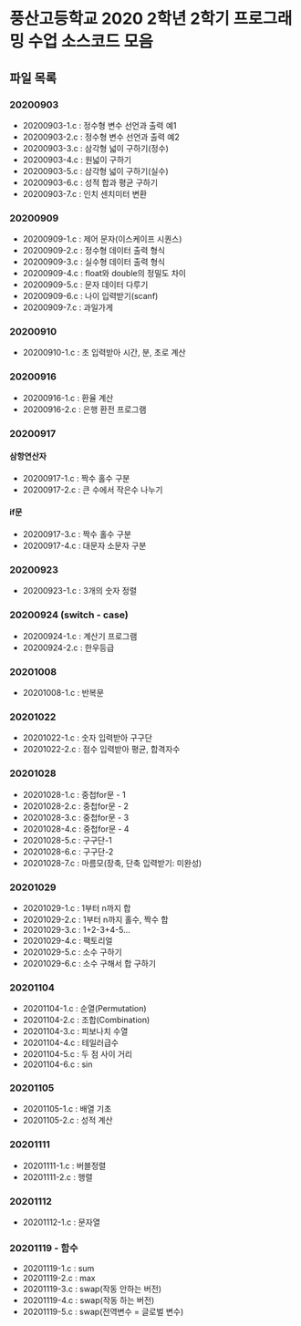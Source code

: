 # 풍산고등학교 2020 2학년 2학기 프로그래밍 수업 소스코드 모음

## 파일 목록

### 20200903

- 20200903-1.c : 정수형 변수 선언과 출력 예1
- 20200903-2.c : 정수형 변수 선언과 출력 예2
- 20200903-3.c : 삼각형 넓이 구하기(정수)
- 20200903-4.c : 원넓이 구하기
- 20200903-5.c : 삼각형 넓이 구하기(실수)
- 20200903-6.c : 성적 합과 평균 구하기
- 20200903-7.c : 인치 센치미터 변환

### 20200909

- 20200909-1.c : 제어 문자(이스케이프 시퀀스)
- 20200909-2.c : 정수형 데이터 출력 형식
- 20200909-3.c : 실수형 데이터 출력 형식
- 20200909-4.c : float와 double의 정밀도 차이
- 20200909-5.c : 문자 데이터 다루기
- 20200909-6.c : 나이 입력받기(scanf)
- 20200909-7.c : 과일가게

### 20200910

- 20200910-1.c : 초 입력받아 시간, 분, 초로 계산

### 20200916

- 20200916-1.c : 환율 계산
- 20200916-2.c : 은행 환전 프로그램

### 20200917

#### 삼항연산자

- 20200917-1.c : 짝수 홀수 구분
- 20200917-2.c : 큰 수에서 작은수 나누기

#### if문

- 20200917-3.c : 짝수 홀수 구분
- 20200917-4.c : 대문자 소문자 구분

### 20200923

- 20200923-1.c : 3개의 숫자 정렬

### 20200924 (switch - case)

- 20200924-1.c : 계산기 프로그램
- 20200924-2.c : 한우등급

### 20201008

- 20201008-1.c : 반복문

### 20201022

- 20201022-1.c : 숫자 입력받아 구구단
- 20201022-2.c : 점수 입력받아 평균, 합격자수

### 20201028

- 20201028-1.c : 중첩for문 - 1
- 20201028-2.c : 중첩for문 - 2
- 20201028-3.c : 중첩for문 - 3
- 20201028-4.c : 중첩for문 - 4
- 20201028-5.c : 구구단-1
- 20201028-6.c : 구구단-2
- 20201028-7.c : 마름모(장축, 단축 입력받기: 미완성)

### 20201029

- 20201029-1.c : 1부터 n까지 합
- 20201029-2.c : 1부터 n까지 홀수, 짝수 합
- 20201029-3.c : 1+2-3+4-5...
- 20201029-4.c : 팩토리얼
- 20201029-5.c : 소수 구하기
- 20201029-6.c : 소수 구해서 합 구하기

### 20201104

- 20201104-1.c : 순열(Permutation)
- 20201104-2.c : 조합(Combination)
- 20201104-3.c : 피보나치 수열
- 20201104-4.c : 테일러급수
- 20201104-5.c : 두 점 사이 거리
- 20201104-6.c : sin

### 20201105

- 20201105-1.c : 배열 기초
- 20201105-2.c : 성적 계산

### 20201111

- 20201111-1.c : 버블정렬
- 20201111-2.c : 행렬

### 20201112

- 20201112-1.c : 문자열

### 20201119 - 함수

- 20201119-1.c : sum
- 20201119-2.c : max
- 20201119-3.c : swap(작동 안하는 버전)
- 20201119-4.c : swap(작동 하는 버전)
- 20201119-5.c : swap(전역변수 = 글로벌 변수)
